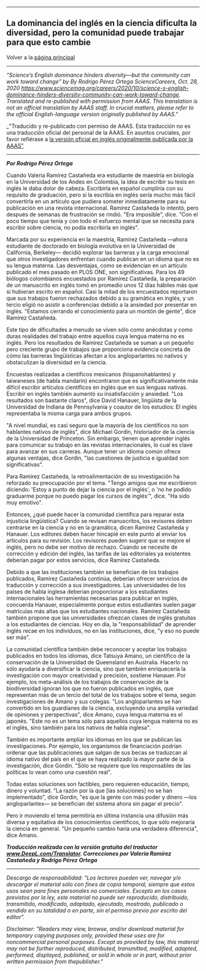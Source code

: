 
---
**La dominancia del inglés en la ciencia dificulta la diversidad, pero la comunidad puede trabajar para que esto cambie**
---

Volver a la [página principal](./curriculum_es.md)

_ _ _ _ _ 
_“Science’s English dominance hinders diversity—but the community can work toward change” by By Rodrigo Pérez Ortega ScienceCareers, Oct. 28, 2020 https://www.sciencemag.org/careers/2020/10/science-s-english-dominance-hinders-diversity-community-can-work-toward-change. Translated and re-published with permission from AAAS.  This translation is not an official translation by AAAS staff. In crucial matters, please refer to the official English-language version originally published by AAAS."_ 

_"Traducido y re-publicado con permiso de AAAS.  Esta traducción no es una traducción oficial del personal de la AAAS. En asuntos cruciales, por favor refiérase a [la versión oficial en inglés originalmente publicada por la AAAS"](https://www.sciencemag.org/careers/2020/10/science-s-english-dominance-hinders-diversity-community-can-work-toward-change)
_ _ _ _ _ 

**_Por Rodrigo Pérez Ortega_**


Cuando Valeria Ramírez Castañeda era estudiante de maestría en biología en la Universidad de los Andes en Colombia, la idea de escribir su tesis en inglés le daba dolor de cabeza. Escribirla en español cumpliría con su requisito de graduación, pero si la escribía en inglés sería mucho más fácil convertirla en un artículo que pudiera someter inmediatamente para su publicación en una revista internacional. Ramírez Castañeda lo intentó, pero después de semanas de frustración se rindió. "Era imposible", dice. "Con el poco tiempo que tenía y con todo el esfuerzo mental que se necesita para escribir sobre ciencia, no podía escribirla en inglés".

Marcada por su experiencia en la maestría, Ramírez Castañeda —ahora estudiante de doctorado en biología evolutiva en la Universidad de California, Berkeley— decidió explorar las barreras y la carga emocional que otros investigadores enfrentan cuando publican en un idioma que no es su lengua materna. Las desventajas, como se evidencían en un artículo publicado el mes pasado en PLOS ONE, son significativas. Para los 49 biólogos colombianos encuestados por Ramírez Castañeda, la preparación de un manuscrito en inglés tomó en promedio unos 12 días hábiles más que si hubieran escrito en español. Casi la mitad de los encuestados reportaron que sus trabajos fueron rechazados debido a su gramática en inglés, y un tercio eligió no asistir a conferencias debido a la ansiedad por presentar en inglés. "Estamos cerrando el conocimiento para un montón de gente", dice Ramírez Castañeda.

Este tipo de dificultades a menudo se viven sólo como anécdotas y como duras realidades del trabajo entre aquellos cuya lengua materna no es inglés. Pero los resultados de Ramírez Castañeda se suman a un pequeño pero creciente grupo de trabajos que proporciona evidencia concreta de cómo las barreras lingüísticas afectan a los angloparlantes no nativos y obstaculizan la diversidad en la ciencia.

Encuestas realizadas a científicos mexicanos (hispanohablantes) y taiwaneses (de habla mandarín) encontraron que es significativamente más difícil escribir artículos científicos en inglés que en sus lenguas nativas. Escribir en inglés también aumentó su insatisfacción y ansiedad. "Los resultados son bastante claros", dice David Hanauer, lingüista de la Universidad de Indiana de Pennsylvania y coautor de los estudios: El inglés representaba la misma carga para ambos grupos.

"A nivel mundial, es casi seguro que la mayoría de los científicos no son hablantes nativos de inglés", dice Michael Gordin, historiador de la ciencia de la Universidad de Princeton. Sin embargo, tienen que aprender inglés para comunicar su trabajo en las revistas internacionales, lo cual es clave para avanzar en sus carreras. Aunque tener un idioma común ofrece algunas ventajas, dice Gordin, "las cuestiones de justicia e igualdad son significativas".

Para Ramírez Castañeda, la retroalimentación de su investigación ha reforzado su preocupación por el tema. "Tengo amigos que me escribieron diciendo: 'Estoy a punto de dejar la ciencia por el inglés', o 'no he podido graduarme porque no puedo pagar los cursos de inglés'", dice. "Ha sido muy emotivo".

Entonces, ¿qué puede hacer la comunidad científica para reparar esta injusticia lingüística? Cuando se revisan manuscritos, los revisores deben centrarse en la ciencia y no en la gramática, dicen Ramírez Castañeda y Hanauer. Los editores deben hacer hincapié en este punto al enviar los artículos para su revisión. Los revisores pueden sugerir que se mejore el inglés, pero no debe ser motivo de rechazo. Cuando se necesite de corrección y edición del inglés, las tarifas de las editoriales ya existentes deberían pagar por estos servicios, dice Ramírez Castañeda.

Debido a que las instituciones también se benefician de los trabajos publicados, Ramírez Castañeda continúa, deberían ofrecer servicios de traducción y corrección a sus investigadores. Las universidades de los países de habla inglesa deberían proporcionar a los estudiantes internacionales las herramientas necesarias para publicar en inglés, concuerda Hanauer, especialmente porque estos estudiantes suelen pagar matrículas más altas que los estudiantes nacionales. Ramírez Castañeda también propone que las universidades ofrezcan clases de inglés gratuitas a los estudiantes de ciencias. Hoy en día, la "responsabilidad" de aprender inglés recae en los individuos, no en las instituciones, dice, "y eso no puede ser más".

La comunidad científica también debe reconocer y aceptar los trabajos publicados en todos los idiomas, dice Tatsuya Amano, un científico de la conservación de la Universidad de Queensland en Australia. Hacerlo no sólo ayudaría a diversificar la ciencia, sino que también enriquecería la investigación con mayor creatividad y precisión, sostiene Hanauer. Por ejemplo, los meta-análisis de los trabajos de conservación de la biodiversidad ignoran los que no fueron publicados en inglés, que representan más de un tercio del total de los trabajos sobre el tema, según investigaciones de Amano y sus colegas. "Los angloparlantes se han convertido en los guardianes de la ciencia, excluyendo una amplia variedad de opiniones y perspectivas", dice Amano, cuya lengua materna es el japonés. "Este no es un tema sólo para aquellos cuya lengua materna no es el inglés, sino también para los nativos de habla inglesa".

También es importante ampliar los idiomas en los que se publican las investigaciones. Por ejemplo, los organismos de financiación podrían ordenar que las publicaciones que salgan de sus becas se traduzcan al idioma nativo del país en el que se haya realizado la mayor parte de la investigación, dice Gordin. "Sólo se requiere que los responsables de las políticas lo vean como una cuestión real".

Todas estas soluciones son factibles, pero requieren educación, tiempo, dinero y voluntad. "La razón por la que [las soluciones] no se han implementado", dice Gordin, "es que la gente con más poder y dinero —los angloparlantes— se benefician del sistema ahora sin pagar el precio".

Pero ir moviendo el tema permitiría en última instancia una difusión más diversa y equitativa de los conocimientos científicos, lo que sólo mejoraría la ciencia en general. "Un pequeño cambio haría una verdadera diferencia", dice Amano.

_**Traducción realizada con la versión gratuita del traductor www.DeepL.com/Translator. Correcciones por Valeria Ramírez Castañeda y Rodrigo Pérez Ortega**_

_ _ _ _ _ 

_Descargo de responsabilidad: "Los lectores pueden ver, navegar y/o descargar el material sólo con fines de copia temporal, siempre que estos usos sean para fines personales no comerciales. Excepto en los casos previstos por la ley, este material no puede ser reproducido, distribuido, transmitido, modificado, adaptado, ejecutado, mostrado, publicado o vendido en su totalidad o en parte, sin el permiso previo por escrito del editor"._

_Disclaimer: "Readers may view, browse, and/or download material for temporary copying purposes only, provided these uses are for noncommercial personal purposes. Except as provided by law, this material may not be further reproduced, distributed, transmitted, modified, adapted, performed, displayed, published, or sold in whole or in part, without prior written permission from thepublisher."_




